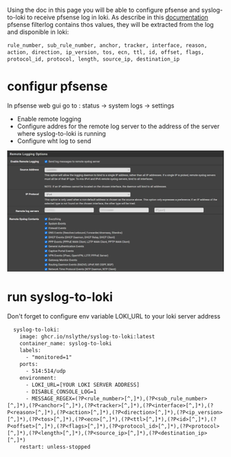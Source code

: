 Using the doc in this page you will be able to configure pfsense and syslog-to-loki to receive pfsense log in loki.
As describe in this [documentation](https://docs.netgate.com/pfsense/en/latest/monitoring/logs/raw-filter-format.html) pfsense filterlog contains thos values, they will be extracted from the log and disponible in loki:
```
rule_number, sub_rule_number, anchor, tracker, interface, reason, action, direction, ip_version, tos, ecn, ttl, id, offset, flags, protocol_id, protocol, length, source_ip, destination_ip
```

# configur pfsense
In pfsense web gui go to : status -> system logs -> settings
- Enable remote logging
- Configure addres for the remote log server to the address of the server where syslog-to-loki is running
- Configure wht log to send

![pfsense screenshot](pfsense_config.png)

# run syslog-to-loki
Don't forget to configure env variable LOKI_URL to your loki server address
```
  syslog-to-loki:
    image: ghcr.io/nslythe/syslog-to-loki:latest
    container_name: syslog-to-loki
    labels:
      - "monitored=1"
    ports:
      - 514:514/udp
    environment:
      - LOKI_URL=[YOUR LOKI SERVER ADDRESS]
      - DISABLE_CONSOLE_LOG=1
      - MESSAGE_REGEX=(?P<rule_number>[^,]*),(?P<sub_rule_number>[^,]*),(?P<anchor>[^,]*),(?P<tracker>[^,]*),(?P<interface>[^,]*),(?P<reason>[^,]*),(?P<action>[^,]*),(?P<direction>[^,]*),(?P<ip_version>[^,]*),(?P<tos>[^,]*),(?P<ecn>[^,]*),(?P<ttl>[^,]*),(?P<id>[^,]*),(?P<offset>[^,]*),(?P<flags>[^,]*),(?P<protocol_id>[^,]*),(?P<protocol>[^,]*),(?P<length>[^,]*),(?P<source_ip>[^,]*),(?P<destination_ip>[^,]*)
    restart: unless-stopped
```
